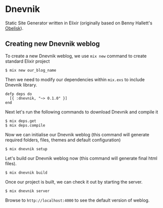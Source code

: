 Dnevnik
=======

Static Site Generator written in Elixir 
(originally based on Benny Hallett's [Obelisk](https://github.com/BennyHallett/obelisk)).

## Creating new Dnevnik weblog

To create a new Dnevnik weblog, we use `mix new` command to create standard Elixir project

    $ mix new our_blog_name

Then we need to modify our dependencies within `mix.exs` to include Dnevnik library.

    defp deps do
      [{ :dnevnik, "~> 0.1.0" }]
    end

Next let's run the following commands to download Dnevnik and compile it

    $ mix deps.get
    $ mix deps.compile

Now we can initialise our Dnevnik weblog 
(this command will generate required folders, files, themes and default configuration)

    $ mix dnevnik setup

Let's build our Dnevnik weblog now (this command will generate final html files). 

    $ mix dnevnik build

Once our project is built, we can check it out by starting the server.

    $ mix dnevnik server

Browse to `http://localhost:4000` to see the default version of weblog.

